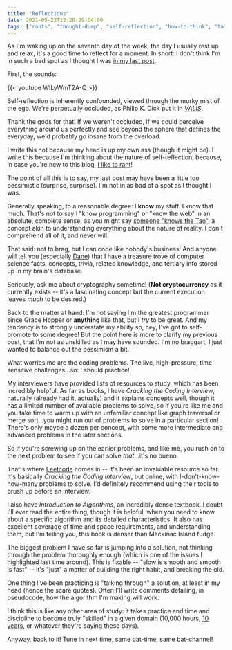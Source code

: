 ```yaml
---
title: "Reflections"
date: 2021-05-22T12:20:29-04:00
tags: ["rants", "thought-dump", "self-reflection", "how-to-think", "talking-to-myself"]
---
```


As I'm waking up on the seventh day of the week, the day I usually rest up and relax, it's a good time to reflect for a moment. In short: I don't think I'm in such a bad spot as I thought I was [in my last post](/posts/algo-rhythms).

First, the sounds:

{{< youtube WILyWmT2A-Q >}}

Self-reflection is inherently confounded, viewed through the murky mist of the ego. We're perpetually occluded, as Philip K. Dick put it in [_VALIS_](https://www.goodreads.com/book/show/216377.VALIS).

Thank the gods for that! If we weren't occluded, if we could perceive everything around us perfectly and see beyond the sphere that defines the everyday, we'd probably go insane from the overload.

I write this not because my head is up my own ass (though it might be). I write this because I'm thinking about the nature of self-reflection, because, in case you're new to this blog, [I like to rant](/tags/rants)!

The point of all this is to say, my last post may have been a little too pessimistic (surprise, surprise). I'm not in as bad of a spot as I thought I was.

Generally speaking, to a reasonable degree: I **know** my stuff. I know that much. That's not to say I "know programming" or "know the web" in an absolute, complete sense, as you might say [someone "knows the Tao"](/tags/taoism), a concept akin to understanding everything about the nature of reality. I don't comprehend all of it, and never will.

That said: not to brag, but I can code like nobody's business! And anyone will tell you (especially [Dane](https://v1labs.com)) that I have a treasure trove of computer science facts, concepts, trivia, related knowledge, and tertiary info stored up in my brain's database.

Seriously, ask me about cryptography sometime! (**Not cryptocurrency** as it currently exists -- it's a fascinating concept but the current execution leaves _much_ to be desired.)

Back to the matter at hand: I'm not saying I'm the greatest programmer since Grace Hopper or **anything** like that, but I _try_ to be great. And my tendency is to strongly understate my ability so, hey, I've got to self-promote to some degree! But the point here is more to clarify my previous post, that I'm not as unskilled as I may have sounded. I'm no braggart, I just wanted to balance out the pessimism a bit.

What worries me are the coding problems. The live, high-pressure, time-sensitive challenges...so: I should practice!

My interviewers have provided lists of resources to study, which has been incredibly helpful. As far as books, I have _Cracking the Coding Interview_, naturally (already had it, actually) and it explains concepts well, though it has a limited number of available problems to solve, so if you're like me and you take time to warm up with an unfamiliar concept like graph traversal or merge sort...you might run out of problems to solve in a particular section! There's only maybe a dozen per concept, with some more intermediate and advanced problems in the later sections.

So if you're screwing up on the earlier problems, and like me, you rush on to the next problem to see if you can solve _that_...it's no bueno.

That's where [Leetcode](https://leetcode.com) comes in -- it's been an invaluable resource so far. It's basically _Cracking the Coding Interview_, but online, with I-don't-know-how-many problems to solve. I'd definitely recommend using their tools to brush up before an interview.

I also have _Introduction to Algorithms_, an incredibly dense textbook. I doubt I'll ever read the entire thing, though it is helpful, when you need to know about a specific algorithm and its detailed characteristics. It also has excellent coverage of time and space requirements, and understanding them, but I'm telling you, this book is denser than Mackinac Island fudge.

The biggest problem I have so far is jumping into a solution, not thinking through the problem thoroughly enough (which is one of the issues I highlighted last time around). This is fixable -- "slow is smooth and smooth is fast" -- it's "just" a matter of building the right habit, and breaking the old.

One thing I've been practicing is "talking through" a solution, at least in my head (hence the scare quotes). Often I'll write comments detailing, in pseudocode, how the algorithm I'm making will work.

I think this is like any other area of study: it takes practice and time and discipline to become truly "skilled" in a given domain (10,000 hours, [10 years](https://norvig.com/21-days.html), or whatever they're saying these days).

Anyway, back to it! Tune in next time, same bat-time, same bat-channel!
